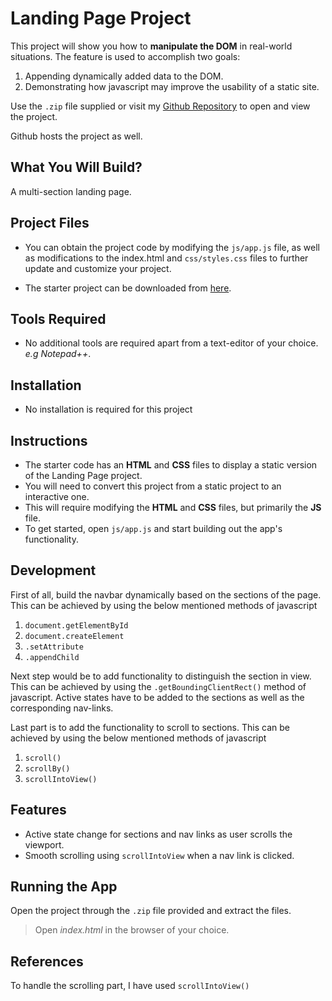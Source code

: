 # Landing Page Project

This project will show you how to **manipulate the DOM** in real-world situations. The feature is used to accomplish two goals:
1. Appending dynamically added data to the DOM.
2. Demonstrating how javascript may improve the usability of a static site.

Use the `.zip` file supplied or visit my [Github Repository](https://github.com/nosaoliha/landingpage.git) to open and view the project.

Github hosts the project as well.

## What You Will Build?

A multi-section landing page.

## Project Files

- You can obtain the project code by modifying the `js/app.js` file, as well as modifications to the index.html and `css/styles.css` files to further update and customize your project.

- The starter project can be downloaded from [here](https://github.com/udacity/fend/tree/refresh-2019/projects/landing-page).

## Tools Required
- No additional tools are required apart from a text-editor of your choice. *e.g Notepad++*.

## Installation
- No installation is required for this project

## Instructions
- The starter code has an **HTML** and **CSS** files to display a static version of the Landing Page project.
- You will need to convert this project from a static project to an interactive one.
- This will require modifying the **HTML** and **CSS** files, but primarily the **JS** file.
- To get started, open `js/app.js` and start building out the app's functionality.

## Development
First of all, build the navbar dynamically based on the sections of the page. This can be achieved by using the below mentioned methods of javascript

1. `document.getElementById`
2. `document.createElement`
3. `.setAttribute`
4. `.appendChild`

Next step would be to add functionality to distinguish the section in view. This can be achieved by using the `.getBoundingClientRect()` method of javascript. Active states have to be added to the sections as well as the corresponding nav-links.

Last part is to add the functionality to scroll to sections. This can be achieved by using the below mentioned methods of javascript

1. `scroll()`
2. `scrollBy()`
3. `scrollIntoView()`

## Features
- Active state change for sections and nav links as user scrolls the viewport.
- Smooth scrolling using `scrollIntoView` when a nav link is clicked.

## Running the App
Open the project through the `.zip` file provided and extract the files.
>Open *index.html* in the browser of your choice.

## References
To handle the scrolling part, I have used `scrollIntoView()`
